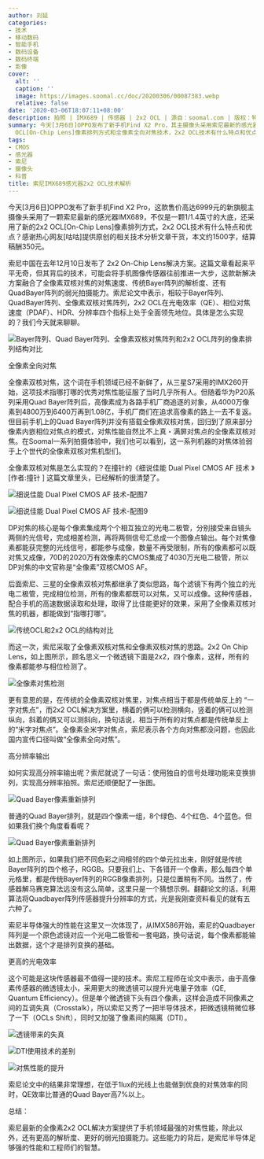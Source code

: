 ```yaml
---
author: 刘延
categories:
- 技术
- 移动数码
- 智能手机
- 数码设备
- 数码终端
- 影像
cover:
  alt: ''
  caption: ''
  image: https://images.soomal.cc/doc/20200306/00087383.webp
  relative: false
date: '2020-03-06T18:07:11+08:00'
description: 拍照 | IMX689 | 传感器 | 2x2 OCL | 源自：soomal.com | 版权：特约 |  平均/总评分：09.63/414
summary: 今天[3月6日]OPPO发布了新手机Find X2 Pro，其主摄像头采用索尼最新的感光器IMX689，不仅是一颗1/1.4英寸的大底，还采用了新的2x2
  OCL[On-Chip Lens]像素排列方式和全像素全向对焦技术，2x2 OCL技术有什么特点和优点？感谢热心网友提供原创分析文章。
tags:
- CMOS
- 感光器
- 索尼
- 摄像头
- 科普
title: 索尼IMX689感光器2x2 OCL技术解析
---
```


今天[3月6日]OPPO发布了新手机Find X2 Pro，这款售价高达6999元的新旗舰主摄像头采用了一颗索尼最新的感光器IMX689，不仅是一颗1/1.4英寸的大底，还采用了新的2x2 OCL[On-Chip Lens]像素排列方式，2x2 OCL技术有什么特点和优点？感谢热心网友[咕咕]提供原创的相关技术分析文章干货，本文约1500字，结算稿酬350元。



索尼中国在去年12月10日发布了 2x2 On-Chip Lens解决方案。这篇文章看起来平平无奇，但其背后的技术，可能会将手机图像传感器往前推进一大步，这款新解决方案融合了全像素双核对焦的对焦速度、传统Bayer阵列的解析度、还有QuadBayer阵列的弱光拍摄能力。索尼论文中表示，相较于Bayer阵列、QuadBayer阵列、全像素双核对焦阵列，2x2 OCL在光电效率（QE）、相位对焦速度（PDAF）、HDR、分辨率四个指标上处于全面领先地位。具体是怎么实现的？我们今天就来聊聊。



![Bayer阵列、Quad Bayer阵列、全像素双核对焦阵列和2x2 OCL阵列的像素排列结构对比](https://images.soomal.cc/doc/20200306/00087375.webp)



全像素全向对焦



全像素双核对焦，这个词在手机领域已经不新鲜了，从三星S7采用的IMX260开始，这项技术指哪打哪的优秀对焦性能征服了当时几乎所有人。但随着华为P20系列采用Quad Bayer阵列后，高像素成为各路手机厂商追逐的对象，从4000万像素到4800万到6400万再到1.08亿，手机厂商们在追求高像素的路上一去不复返。但目前手机上的Quad Bayer阵列并没有搭载全像素双核对焦，回归到了原来部分像素内嵌相位对焦点的模式，对焦性能自然比不上真・满屏对焦点的全像素双核对焦。在Soomal一系列拍摄体验中，我们也可以看到，这一系列机器的对焦体验弱于上个世代的全像素双核对焦机型们。



全像素双核对焦是怎么实现的？在撞针的《细说佳能 Dual Pixel CMOS AF 技术 》[作者:撞针 ]
这篇文章里头，已经解析的很清楚了。



![细说佳能 Dual Pixel CMOS AF 技术-配图7](https://images.soomal.cc/doc/20130805/00034331_01.webp)



![细说佳能 Dual Pixel CMOS AF 技术-配图9](https://images.soomal.cc/doc/20130805/00034333_01.webp)



DP对焦的核心是每个像素集成两个个相互独立的光电二极管，分别接受来自镜头两侧的光信号，完成相差检测，再将两侧信号汇总成一个图像点输出。每个对焦像素都能获完整的光线信号，都能参与成像，数量不再受限制，所有的像素都可以既对焦又成像，70D的2020万有效像素的CMOS集成了4030万光电二极管，所以DP对焦的中文官称是“全像素”双核CMOS AF。



后面索尼、三星的全像素双核对焦都继承了类似思路，每个滤镜下有两个独立的光电二极管，完成相位检测，所有的像素都既可以对焦，又可以成像。这种传感器，配合手机的高速数据读取和处理，取得了比佳能更好的效果，采用了全像素双核对焦的机器，都能做到“指哪打哪”。



![传统OCL和2x2 OCL的结构对比](https://images.soomal.cc/doc/20200306/00087376.webp)



而这一次，索尼采取了全像素双核对焦和全像素双核对焦的思路。2x2 On Chip Lens，如上图所示，顾名思义一个微透镜下面是2x2，四个像素，这样，所有的像素都能参与相位检测了。



![全像素对焦检测](https://images.soomal.cc/doc/20200306/00087377.webp)



更有意思的是，在传统的全像素双核对焦里，对焦点相当于都是传统单反上的 “一字对焦点”，而2x2 OCL解决方案里，横着的俩可以检测横向，竖着的俩可以检测纵向，斜着的俩又可以测斜向，换句话说，相当于所有的对焦点都是传统单反上的“米字对焦点”。全像素全米字对焦点，索尼表示各个方向对焦都没问题，也因此国内宣传口径叫做“全像素全向对焦”。



高分辨率输出



如何实现高分辨率输出呢？索尼就说了一句话：使用独自的信号处理功能来变换排列，实现高分辨率拍照。索尼还顺便配了一张图。



![Quad Bayer像素重新排列](https://images.soomal.cc/doc/20200306/00087378.webp)



普通的Quad Bayer排列，就是四个像素一组，8个绿色、4个红色、4个蓝色。但如果我们换个角度看看呢？



![Quad Bayer像素重新排列](https://images.soomal.cc/doc/20200306/00087379.webp)



如上图所示，如果我们把不同色彩之间相邻的四个单元拉出来，刚好就是传统Bayer阵列的四个格子，RGGB。只要我们上、下各错开一个像素，那么每四个单元格里，都是传统Bayer阵列的RGGB像素排列，只是位置稍有不同。当然了，传感器解马赛克算法远没有这么简单，这里只是一个猜想示例。翻翻论文的话，利用算法将Quadbayer阵列传感器提升分辨率的方式，光是我刚查资料看见的就有五六种了。



索尼半导体强大的性能在这里又一次体现了，从IMX586开始，索尼的Quadbayer阵列是一个原色滤镜对应一个光电二极管和一套电路，换句话说，每个像素都能输出数据，这个才是排列变换的基础。



更高的光电效率



这个可能是这块传感器最不值得一提的技术。索尼工程师在论文中表示，由于高像素传感器的微透镜太小，采用更大的微透镜可以提升光电量子效率（QE, Quantum Efficiency）。但是单个微透镜下头有四个像素，这样会造成不同像素之间的互调失真（Crosstalk），所以索尼又秀了一把半导体技术，把微透镜稍微位移了一下（OCLs Shift），同时又加强了像素间的隔离（DTI）。



![透镜带来的失真](https://images.soomal.cc/doc/20200306/00087380.webp)



![DTI使用技术的差别](https://images.soomal.cc/doc/20200306/00087381.webp)



![对焦性能的提升](https://images.soomal.cc/doc/20200306/00087382.webp)



索尼论文中的结果非常理想，在低于1lux的光线上也能做到优良的对焦效率的同时，QE效率比普通的Quad Bayer高7%以上。



总结：



索尼最新的全像素2x2 OCL解决方案提供了手机领域最强的对焦性能，除此以外，还有更高的解析度、更好的弱光拍摄能力。这些能力的背后，是索尼半导体足够强的性能和工程师们的智慧。